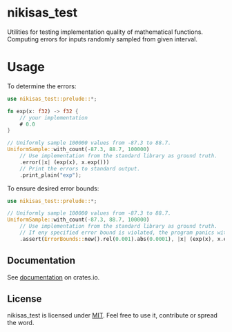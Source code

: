 # nikisas_test

Utilities for testing implementation quality of mathematical functions.
Computing errors for inputs randomly sampled from given interval.

# Usage

To determine the errors:

```rust
use nikisas_test::prelude::*;

fn exp(x: f32) -> f32 {
    // your implementation
    # 0.0
}

// Uniformly sample 100000 values from -87.3 to 88.7.
UniformSample::with_count(-87.3, 88.7, 100000)
    // Use implementation from the standard library as ground truth.
    .error(|x| (exp(x), x.exp()))
    // Print the errors to standard output.
    .print_plain("exp");
```

To ensure desired error bounds:

```rust
use nikisas_test::prelude::*;

// Uniformly sample 100000 values from -87.3 to 88.7.
UniformSample::with_count(-87.3, 88.7, 100000)
    // Use implementation from the standard library as ground truth.
    // If eny specified error bound is violated, the program panics with a readable message.
    .assert(ErrorBounds::new().rel(0.001).abs(0.0001), |x| (exp(x), x.exp()));
```

## Documentation

See [documentation](https://crates.io/crates/nikisas_test) on crates.io.

## License

nikisas_test is licensed under [MIT](LICENSE). Feel free to use it, contribute or spread the word.
